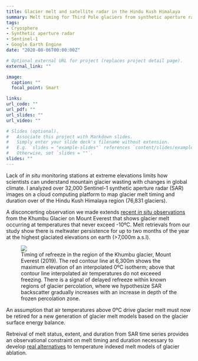 ```yaml
---
title: Glacier melt and satellite radar in the Hindu Kush Himalaya
summary: Melt timing for Third Pole glaciers from synthetic aperture radar time series.
tags:
- Cryosphere
- Synthetic aperture radar
- Sentinel-1
- Google Earth Engine
date: "2020-08-06T00:00:00Z"

# Optional external URL for project (replaces project detail page).
external_link: ""

image:
  caption: ""
  focal_point: Smart

links:
url_code: ""
url_pdf: ""
url_slides: ""
url_video: ""

# Slides (optional).
#   Associate this project with Markdown slides.
#   Simply enter your slide deck's filename without extension.
#   E.g. `slides = "example-slides"` references `content/slides/example-slides.md`.
#   Otherwise, set `slides = ""`.
slides: ""
---
```


Lack of *in situ* monitoring stations at extreme elevations limits how scientists can understand mountain glacier wasting with changes in global climate. I analyzed over 32,000 Sentinel-1 synthetic aperture radar (SAR) images on a cloud computing platform to map glacier melt timing and duration over of the Hindu Kush Himalaya region (76,831 glaciers).

A disconcerting observation we made extends [recent *in situ* observations]( https://doi.org/10.1175/BAMS-D-19-0198.1) from the Khumbu Glacier on Mount Everest that shows glacier melt occurring at temperatures that never exceed -10ºC. Melt retrievals from our study show there is meltwater persistence for up to two months of the year at the highest glaciated elevations on earth (>7,000m a.s.l).

<figure>
	<img class="special-img-class" src="/img/khumbu_melt.png" />
	<figcaption>Timing of refreeze in the region of the Khumbu glacier, Mount Everest (2019). The red contour line at 6,300m shows the maximum elevation of an interpolated 0ºC isotherm; above that contour line interpolated air temperatures do not exceeed freezing. There is a signal of delayed refreeze within known regions of glacier percolation, where we hypothesize SAR backscatter gradually increases with an increase in depth of the frozen percolation zone.</figcaption>
</figure>

An assumption that air temperatures above 0ºC drive glacier melt must now be retired for a new generation of glacier melt models based on the glacier surface energy balance.

Retreival of melt status, extent, and duration from SAR time series provides an observational constraint on melt timing and duration necessary to develop [real alternatives](https://www.nature.com/articles/s41598-019-41657-5) to temperature indexed melt models of glacier ablation.
